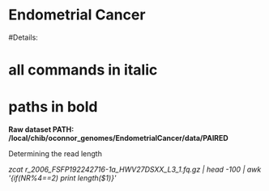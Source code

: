 # Endometrial Cancer

#Details: 
#  all commands in italic
#  paths in bold

**Raw dataset PATH: /local/chib/oconnor_genomes/EndometrialCancer/data/PAIRED**

Determining the read length

*zcat r_2006_FSFP192242716-1a_HWV27DSXX_L3_1.fq.gz | head -100 | awk '{if(NR%4==2) print length($1)}'*


